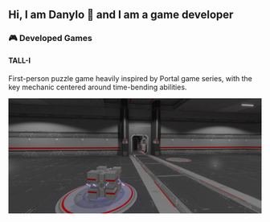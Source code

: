 ## Hi, I am Danylo 👋 and I am a game developer

### 🎮 Developed Games

#### TALL-I
First-person puzzle game heavily inspired by Portal game series, with the key mechanic centered around time-bending abilities.

![Alt text](/{5699C62C-5232-4AEB-9219-D548E810A213}.png "First chamber: cube and a pressure plate")


<!--
**ShubaShaba/ShubaShaba** is a ✨ _special_ ✨ repository because its `README.md` (this file) appears on your GitHub profile.

Here are some ideas to get you started:

- 🔭 I’m currently working on ...
- 🌱 I’m currently learning ...
- 👯 I’m looking to collaborate on ...
- 🤔 I’m looking for help with ...
- 💬 Ask me about ...
- 📫 How to reach me: ...
- 😄 Pronouns: ...
- ⚡ Fun fact: ...
-->
